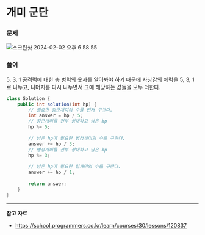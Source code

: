 # 개미 군단

### 문제

![스크린샷 2024-02-02 오후 6 58 55](https://github.com/Heo-y-y/development-blog/assets/112863029/8a02986c-a8f2-4d93-8413-a4f655012f19)

### 풀이

5, 3, 1 공격력에 대한 총 병력의 숫자를 알아봐야 하기 때문에 사냥감의 체력을 5, 3, 1로 나누고, 나머지를 다시 나누면서 그에 해당하는 값들을 모두 더한다.

```java
class Solution {
    public int solution(int hp) {
        // 필요한 장군개미의 수를 먼저 구한다.
        int answer = hp / 5;
        // 장군개미를 전부 상대하고 남은 hp
        hp %= 5;
        
        // 남은 hp에 필요한 병정개미의 수를 구한다.
        answer += hp / 3;
        // 병정개미를 전부 상대하고 남은 hp
        hp %= 3;
        
        // 남은 hp에 필요한 일개미의 수를 구한다.
        answer += hp / 1;
        
        return answer;
    }
}
```

---

**참고 자료**

- <https://school.programmers.co.kr/learn/courses/30/lessons/120837>
